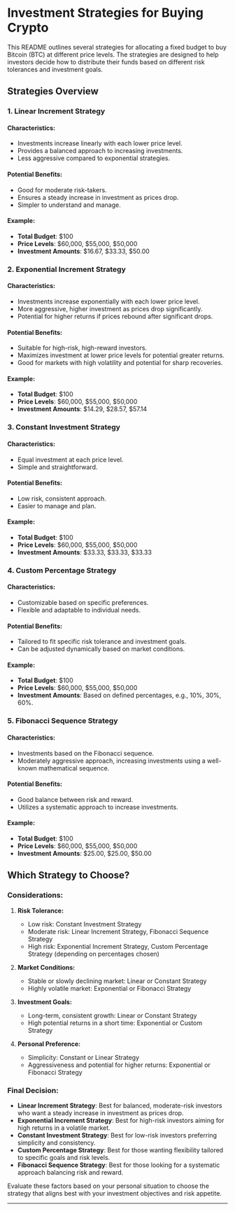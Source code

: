 
# Investment Strategies for Buying Crypto

This README outlines several strategies for allocating a fixed budget to buy Bitcoin (BTC) at different price levels. 
The strategies are designed to help investors decide how to distribute their funds based on different risk tolerances and investment goals.

## Strategies Overview

### 1. Linear Increment Strategy

#### Characteristics:
- Investments increase linearly with each lower price level.
- Provides a balanced approach to increasing investments.
- Less aggressive compared to exponential strategies.

#### Potential Benefits:
- Good for moderate risk-takers.
- Ensures a steady increase in investment as prices drop.
- Simpler to understand and manage.

#### Example:
- **Total Budget**: $100
- **Price Levels**: $60,000, $55,000, $50,000
- **Investment Amounts**: $16.67, $33.33, $50.00

### 2. Exponential Increment Strategy

#### Characteristics:
- Investments increase exponentially with each lower price level.
- More aggressive, higher investment as prices drop significantly.
- Potential for higher returns if prices rebound after significant drops.

#### Potential Benefits:
- Suitable for high-risk, high-reward investors.
- Maximizes investment at lower price levels for potential greater returns.
- Good for markets with high volatility and potential for sharp recoveries.

#### Example:
- **Total Budget**: $100
- **Price Levels**: $60,000, $55,000, $50,000
- **Investment Amounts**: $14.29, $28.57, $57.14

### 3. Constant Investment Strategy

#### Characteristics:
- Equal investment at each price level.
- Simple and straightforward.

#### Potential Benefits:
- Low risk, consistent approach.
- Easier to manage and plan.

#### Example:
- **Total Budget**: $100
- **Price Levels**: $60,000, $55,000, $50,000
- **Investment Amounts**: $33.33, $33.33, $33.33

### 4. Custom Percentage Strategy

#### Characteristics:
- Customizable based on specific preferences.
- Flexible and adaptable to individual needs.

#### Potential Benefits:
- Tailored to fit specific risk tolerance and investment goals.
- Can be adjusted dynamically based on market conditions.

#### Example:
- **Total Budget**: $100
- **Price Levels**: $60,000, $55,000, $50,000
- **Investment Amounts**: Based on defined percentages, e.g., 10%, 30%, 60%.

### 5. Fibonacci Sequence Strategy

#### Characteristics:
- Investments based on the Fibonacci sequence.
- Moderately aggressive approach, increasing investments using a well-known mathematical sequence.

#### Potential Benefits:
- Good balance between risk and reward.
- Utilizes a systematic approach to increase investments.

#### Example:
- **Total Budget**: $100
- **Price Levels**: $60,000, $55,000, $50,000
- **Investment Amounts**: $25.00, $25.00, $50.00

## Which Strategy to Choose?

### Considerations:

1. **Risk Tolerance:**
    - Low risk: Constant Investment Strategy
    - Moderate risk: Linear Increment Strategy, Fibonacci Sequence Strategy
    - High risk: Exponential Increment Strategy, Custom Percentage Strategy (depending on percentages chosen)

2. **Market Conditions:**
    - Stable or slowly declining market: Linear or Constant Strategy
    - Highly volatile market: Exponential or Fibonacci Strategy

3. **Investment Goals:**
    - Long-term, consistent growth: Linear or Constant Strategy
    - High potential returns in a short time: Exponential or Custom Strategy

4. **Personal Preference:**
    - Simplicity: Constant or Linear Strategy
    - Aggressiveness and potential for higher returns: Exponential or Fibonacci Strategy

### Final Decision:

- **Linear Increment Strategy**: Best for balanced, moderate-risk investors who want a steady increase in investment as prices drop.
- **Exponential Increment Strategy**: Best for high-risk investors aiming for high returns in a volatile market.
- **Constant Investment Strategy**: Best for low-risk investors preferring simplicity and consistency.
- **Custom Percentage Strategy**: Best for those wanting flexibility tailored to specific goals and risk levels.
- **Fibonacci Sequence Strategy**: Best for those looking for a systematic approach balancing risk and reward.

Evaluate these factors based on your personal situation to choose the strategy that aligns best with your investment objectives and risk appetite.

---

